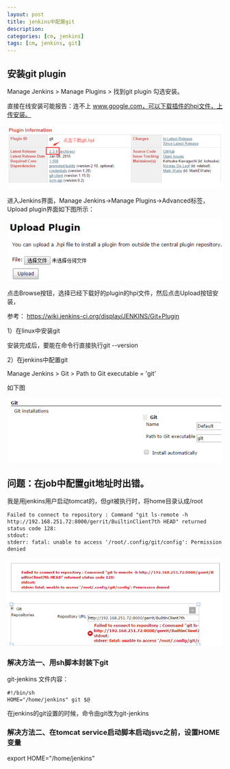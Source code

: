 ```yaml
---
layout: post
title: jenkins中配置git
description: 
categories: [cm, jenkins]
tags: [cm, jenkins, git]
---
```


## 安装git plugin

Manage Jenkins > Manage Plugins > 找到git plugin 勾选安装。

直接在线安装可能报告：连不上 www.google.com，可以下载插件的hpi文件，上传安装。

![](/images/cm/jenkins/git_plugin_info.png)

进入Jenkins界面，Manage Jenkins->Manage Plugins->Advanced标签，Upload plugin界面如下图所示：

![](/images/cm/jenkins/install_git_plugin_offline.png)

点击Browse按钮，选择已经下载好的plugin的hpi文件，然后点击Upload按钮安装，

参考：
<https://wiki.jenkins-ci.org/display/JENKINS/Git+Plugin>

1）在linux中安装git

安装完成后，要能在命令行直接执行git --version

2）在jenkins中配置git

Manage Jenkins > Git > Path to Git executable = 'git'

如下图

![](/images/cm/jenkins/config_git_in_jenkins.png)


## 问题：在job中配置git地址时出错。

我是用jenkins用户启动tomcat的，但git被执行时，将home目录认成/root

```
Failed to connect to repository : Command "git ls-remote -h http://192.168.251.72:8000/gerrit/BuiltinClient7th HEAD" returned status code 128:
stdout: 
stderr: fatal: unable to access '/root/.config/git/config': Permission denied
```

![](/images/cm/jenkins/jenkins_fail_on_git_path.png)


### 解决方法一、用sh脚本封装下git

git-jenkins 文件内容：

```
#!/bin/sh
HOME="/home/jenkins" git $@
```

在jenkins的git设置的时候，命令由git改为git-jenkins


### 解决方法二、在tomcat service启动脚本启动jsvc之前，设置HOME变量

export HOME="/home/jenkins"




